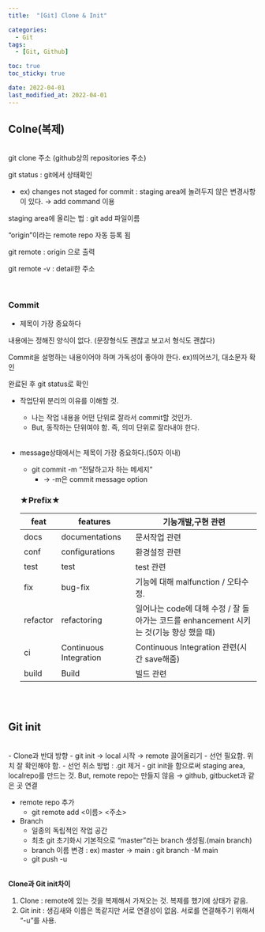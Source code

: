 ```yaml
---
title:  "[Git] Clone & Init" 

categories:
  - Git
tags:
  - [Git, Github]

toc: true
toc_sticky: true

date: 2022-04-01
last_modified_at: 2022-04-01
---
```


## Colne(복제)

<br>
git clone 주소 (github상의 repositories 주소)

git status : git에서 상태확인

  - ex)  changes not staged for commit : staging area에 놀려두지 않은 변경사항이 있다. → add command 이용

staging area에 올리는 법 : git add 파일이름 

“origin”이라는  remote repo 자동 등록 됨

git remote : origin 으로 출력

git remote -v : detail한 주소

<br>

### Commit

- 제목이 가장 중요하다

내용에는 정해진 양식이 없다. (문장형식도 괜찮고 보고서 형식도 괜찮다)

Commit을 설명하는 내용이어야 하며 가독성이 좋아야 한다. ex)띄어쓰기, 대소문자 확인

완료된 후 git status로 확인 

- 작업단위 분리의 이유를 이해할 것.
    - 나는 작업 내용을 어떤 단위로 잘라서 commit할 것인가.
    - But, 동작하는 단위여야 함. 즉, 의미 단위로 잘라내야 한다.
<br><br>
- message상태에서는 제목이 가장 중요하다.(50자 이내)
    - git commit -m “전달하고자 하는 메세지”
        - → -m은 commit message option
    
    ### ★**Prefix**★
    
    | feat | features | 기능개발,구현 관련 |
    | --- | --- | --- |
    | docs | documentations | 문서작업 관련 |
    | conf | configurations | 환경설정 관련 |
    | test | test | test 관련 |
    | fix | bug-fix | 기능에 대해 malfunction / 오타수정. |
    | refactor | refactoring | 일어나는 code에 대해 수정 / 잘 돌아가는 코드를 enhancement 시키는 것(기능 향상 했을 때) |
    | ci | Continuous Integration | Continuous Integration 관련(시간 save해줌) |
    | build | Build | 빌드 관련 |
    

<br><br>

## Git init

<br>
- Clone과 반대 방향
    - git init → local 시작 → remote 끌어올리기
    - 선언 필요함. 위치 잘 확인해야 함.
        - 선언 취소 방법 : .git 제거
- git init을 함으로써 staging area, localrepo를 만드는 것. But,  remote repo는 만들지 않음 → github, gitbucket과 같은 곳 연결

- remote repo 추가
    - git remote add <이름> <주소>
- Branch
    - 일종의 독립적인 작업 공간
    - 최초 git 초기화시 기본적으로 “master”라는 branch 생성됨.(main branch)
    - branch 이름 변경 : ex) master → main : git branch -M main
    - git push -u <remote name> <branch name>
<br><br>

**Clone과 Git init차이**

1. Clone : remote에 있는 것을 복제해서 가져오는 것. 복제를 했기에 상태가 같음.
2. Git init : 생김새와 이름은 똑같지만 서로 연결성이 없음. 서로를 연결해주기 위해서 “-u”를 사용.